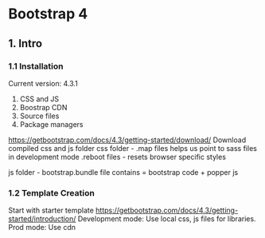# Bootstrap 4
## 1. Intro
### 1.1 Installation
Current version: 4.3.1
1. CSS and JS
2. Boostrap CDN
3. Source files
4. Package managers

https://getbootstrap.com/docs/4.3/getting-started/download/
Download compiled css and js folder
css folder - .map files helps us point to sass files in development mode
.reboot files - resets browser specific styles

js folder - bootstrap.bundle file contains = bootstrap code + popper js

### 1.2 Template Creation
Start with starter template
https://getbootstrap.com/docs/4.3/getting-started/introduction/
Development mode: Use local css, js files for libraries.
Prod mode: Use cdn